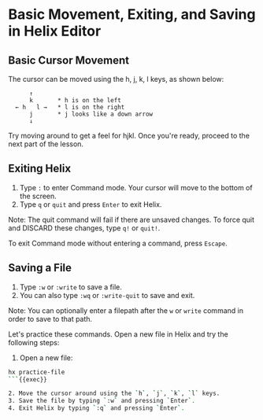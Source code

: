 # Basic Movement, Exiting, and Saving in Helix Editor

## Basic Cursor Movement

The cursor can be moved using the h, j, k, l keys, as shown below:

```
      ↑
      k       * h is on the left
  ← h   l →   * l is on the right
      j       * j looks like a down arrow
      ↓
```

Try moving around to get a feel for hjkl. Once you're ready, proceed to the next part of the lesson.

## Exiting Helix

1. Type `:` to enter Command mode. Your cursor will move to the bottom of the screen.
2. Type `q` or `quit` and press `Enter` to exit Helix.

Note: The quit command will fail if there are unsaved changes. To force quit and DISCARD these changes, type `q!` or `quit!`.

To exit Command mode without entering a command, press `Escape`.

## Saving a File

1. Type `:w` or `:write` to save a file.
2. You can also type `:wq` or `:write-quit` to save and exit.

Note: You can optionally enter a filepath after the `w` or `write` command in order to save to that path.

Let's practice these commands. Open a new file in Helix and try the following steps:

1. Open a new file:
```sh
hx practice-file
```{{exec}}

2. Move the cursor around using the `h`, `j`, `k`, `l` keys.
3. Save the file by typing `:w` and pressing `Enter`.
4. Exit Helix by typing `:q` and pressing `Enter`.